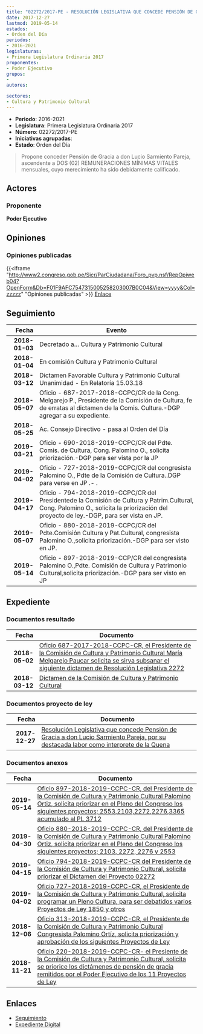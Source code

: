 ```yaml
---
title: "02272/2017-PE - RESOLUCIÓN LEGISLATIVA QUE CONCEDE PENSIÓN DE GRACIA A DON LUCIO SARMIENTO PAREJA, POR SU DESTACADA LABOR COMO INTÉRPRETE DE LA QUENA"
date: 2017-12-27
lastmod: 2019-05-14
estados:
- Orden del Día
periodos:
- 2016-2021
legislaturas:
- Primera Legislatura Ordinaria 2017
proponentes:
- Poder Ejecutivo
grupos:
- 
autores:

sectores:
- Cultura y Patrimonio Cultural
---
```

- **Periodo**: 2016-2021
- **Legislatura**: Primera Legislatura Ordinaria 2017
- **Número**: 02272/2017-PE
- **Iniciativas agrupadas**: 
- **Estado**: Orden del Día

> Propone conceder Pensión de Gracia a don Lucio Sarmiento Pareja, ascendente a DOS (02) REMUNERACIONES MÍNIMAS VITALES mensuales, cuyo merecimiento ha sido debidamente calificado.


## Actores

### Proponente

**Poder Ejecutivo**

## Opiniones

### Opiniones publicadas

{{<iframe "http://www2.congreso.gob.pe/Sicr/ParCiudadana/Foro_pvp.nsf/RepOpiweb04?OpenForm&Db=F01F9AFC7547315005258203007B0C04&View=yyyy&Col=zzzzz" "Opiniones publicadas" >}}
[Enlace](http://www2.congreso.gob.pe/Sicr/ParCiudadana/Foro_pvp.nsf/RepOpiweb04?OpenForm&Db=F01F9AFC7547315005258203007B0C04&View=yyyy&Col=zzzzz)


## Seguimiento

| Fecha | Evento |
|------:|--------|
| **2018-01-03** | Decretado a... Cultura y Patrimonio Cultural |
| **2018-01-04** | En comisión Cultura y Patrimonio Cultural |
| **2018-03-12** | Dictamen Favorable Cultura y Patrimonio Cultural Unanimidad - En Relatoría 15.03.18 |
| **2018-05-07** | Oficio - 687-2017-2018-CCPC/CR de la Cong. Melgarejo P., Presidente de la Comisión de Cultura, fe de erratas al dictamen de la Comis. Cultura.-DGP agregar a su expediente. |
| **2018-05-25** | Ac. Consejo Directivo - pasa al Orden del Día |
| **2019-03-21** | Oficio - 690-2018-2019-CCPC/CR del Pdte. Comis. de Cultura, Cong. Palomino O., solicita priorización.-DGP para ser vista por la JP |
| **2019-04-02** | Oficio - 727-2018-2019-CCPC/CR del congresista Palomino O., Pdte de la Comisión de Cultura..DGP para verse en JP .- . |
| **2019-04-17** | Oficio - 794-2018-2019-CCPC/CR del Presidentede la Comisión de Cultura y Patrim.Cultural, Cong. Palomino O., solicita la priorización del proyecto de ley.-DGP, para ser vista en JP. |
| **2019-05-07** | Oficio - 880-2018-2019-CCPC/CR del Pdte.Comisión Cultura y Pat.Cultural, congresista Palomino O.,solicita priorización.-DGP para ser visto en JP. |
| **2019-05-14** | Oficio - 897-2018-2019-CCP/CR del congresista Palomino O.,Pdte. Comisión de Cultura y Patrimonio Cultural,solicita priorización.-DGP para ser visto en JP |

## Expediente

### Documentos resultado

| Fecha | Documento |
|------:|-----------|
| **2018-05-02** | [Oficio 687-2017-2018-CCPC-CR, el Presidente de la Comisión de Cultura y Patrimonio Cultural María Melgarejo Paucar solicita se sirva subsanar el siguiente dictamen de Resolución Legislativa 2272](http://www.leyes.congreso.gob.pe/Documentos/2016_2021/Oficios/Comisiones_Ordinarias/OFICIO-687-2017-2018-CCPC-CR.pdf) |
| **2018-03-12** | [Dictamen de la Comisión de Cultura y Patrimonio Cultural](http://www.leyes.congreso.gob.pe/Documentos/2016_2021/Dictamenes/Proyectos_de_Ley/02272DC05MAY20180312.pdf) |

### Documentos proyecto de ley

| Fecha | Documento |
|------:|-----------|
| **2017-12-27** | [Resolución Legislativa que concede Pensión de Gracia a don Lucio Sarmiento Pareja, por su destacada labor como interprete de la Quena](http://www.leyes.congreso.gob.pe/Documentos/2016_2021/Proyectos_de_Ley_y_de_Resoluciones_Legislativas/PL0227220171227.pdf) |

### Documentos anexos

| Fecha | Documento |
|------:|-----------|
| **2019-05-14** | [Oficio 897-2018-2019-CCPC-CR, del Presidente de la Comisión de Cultura y Patrimonio Cultural Palomino Ortiz, solicita priorizar en el Pleno del Congreso los siguientes proyectos; 2553,2103,2272,2276,3365 acumulado al PL 3712](http://www.leyes.congreso.gob.pe/Documentos/2016_2021/Oficios/Comisiones_Ordinarias/OFICIO-897-2018-2019-CCPC-CR.pdf) |
| **2019-04-30** | [Oficio 880-2018-2019-CCPC-CR, del Presidente de la Comisión de Cultura y Patrimonio Cultural Palomino Ortiz, solicita priorizar en el Pleno del Congreso los siguientes proyectos; 2103, 2272, 2276 y 2553](http://www.leyes.congreso.gob.pe/Documentos/2016_2021/Oficios/Comisiones_Ordinarias/OFICIO-880-2018-2019-CCPC-CR.pdf) |
| **2019-04-15** | [Oficio 794-2018-2019-CCPC-CR del Presidente de la Comisión de Cultura y Patrimonio Cultural, solicita priorizar el Dictamen del Proyecto 02272](http://www.leyes.congreso.gob.pe/Documentos/2016_2021/Oficios/Comisiones_Ordinarias/OFICIO-794-2018-2019-CCPC-CR.pdf) |
| **2019-04-02** | [Oficio 727-2018-2019-CCPC-CR, el Presidente de la Comisión de Cultura y Patrimonio Cultural, solicita programar un Pleno Cultura, para ser debatidos varios Proyectos de Ley 1850 y otros](http://www.leyes.congreso.gob.pe/Documentos/2016_2021/Oficios/Comisiones_Ordinarias/OFICIO-727-2018-2019-CCPC-CR.pdf) |
| **2018-12-06** | [Oficio 313-2018-2019-CCPC-CR, el Presidente de la Comisión de Cultura y Patrimonio Cultural Congresista Palomino Ortíz, solicita priorización y aprobación de los siguientes Proyectos de Ley](http://www.leyes.congreso.gob.pe/Documentos/2016_2021/Oficios/Comisiones_Ordinarias/OFICIO-313-2018-2019-CCPC-CR.pdf) |
| **2018-11-21** | [Oficio 220-2018-2019-CCPC-CR- el Presiente de la Comisión de Cultura y Patrimonio Cultural, solicita se priorice los dictámenes de pensión de gracia remitidos por el Poder Ejecutivo de los 11 Proyectos de Ley](http://www.leyes.congreso.gob.pe/Documentos/2016_2021/Oficios/Comisiones_Ordinarias/OFICIO-220-2018-2019-CCPC-CR.PDF) |

## Enlaces

- [Seguimiento](http://www2.congreso.gob.pe/Sicr/TraDocEstProc/CLProLey2016.nsf/f7fff46988ca05b1052578e100829cc7/b856c067fb2a8bb7052582030079f096?OpenDocument)
- [Expediente Digital](http://www2.congreso.gob.pe/Sicr/TraDocEstProc/Expvirt_2011.nsf/visbusqptramdoc1621/02272?opendocument)

